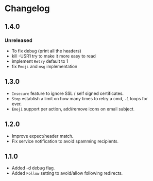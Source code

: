 Changelog
=========

## 1.4.0
### Unreleased
- To fix debug (print all the headers)
- kill -USR1 try to make it more easy to read
- implement ``Retry`` default to 1
- fix ``Emoji`` and ``msg`` implementation

## 1.3.0
- ``Insecure`` feature to ignore SSL / self signed certificates.
- ``Stop`` establish a limit on how many times to retry a cmd, ``-1`` loops for ever.
- ``Emoji`` support per action, add/remove icons on email subject.

## 1.2.0
- Improve expect/header match.
- Fix service notification to avoid spamming recipients.

## 1.1.0
- Added -d debug flag.
- Added ``Follow`` setting to avoid/allow following redirects.
